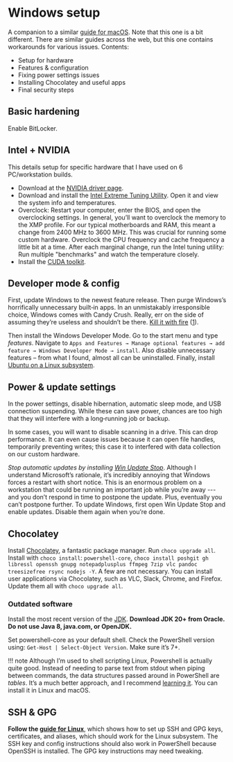 # Windows setup

A companion to a similar [guide for macOS](https://dmyersturnbull.github.io/#macos-setup).
Note that this one is a bit different.
There are similar guides across the web, but this one contains workarounds for various issues.
Contents:

- Setup for hardware
- Features & configuration
- Fixing power settings issues
- Installing Chocolatey and useful apps
- Final security steps

## Basic hardening

Enable BitLocker.

## Intel + NVIDIA

This details setup for specific hardware that I have used on 6 PC/workstation builds.

- Download at the [NVIDIA driver page](https://www.geforce.com/drivers).
- Download and install the [Intel Extreme Tuning Utility](https://downloadcenter.intel.com/download/24075/Intel-Extreme-Tuning-Utility-Intel-XTU-).
  Open it and view the system info and temperatures.
- Overclock:
  Restart your computer, enter the BIOS, and open the overclocking settings.
  In general, you’ll want to overclock the memory to the XMP profile. For our typical motherboards
  and RAM, this meant a change from 2400 MHz to 3600 MHz. This was crucial for running some custom
  hardware. Overclock the CPU frequency and cache frequency a little bit at a time. After each
  marginal change, run the Intel tuning utility: Run multiple "benchmarks" and watch the
  temperature closely.
- Install the [CUDA toolkit](https://developer.nvidia.com/cuda-downloads?target_os=Windows&target_arch=x86_64&target_version=10&target_type=exelocal).

## Developer mode & config

First, update Windows to the newest feature release.
Then purge Windows’s horrifically unnecessary built‐in apps.
In an unmistakably irresponsible choice, Windows comes with Candy Crush.
Really, err on the side of assuming they’re useless and shouldn’t be there.
[Kill it with fire](https://tvtropes.org/pmwiki/pmwiki.php/Main/KillItWithFire)
([1](https://www.wired.com/2013/10/why-kill-it-with-fire-is-a-terrible-terrible-idea/)).

Then install the Windows Developer Mode.
Go to the start menu and type _features_. Navigate to
`Apps and Features → Manage optional features → add feature → Windows Developer Mode → install`.
Also disable unnecessary features – from what I found, almost all can be uninstalled.
Finally, install
[Ubuntu on a Linux subsystem](https://ubuntu.com/tutorials/install-ubuntu-on-wsl2-on-windows-11-with-gui-support#1-overview).

## Power & update settings

In the power settings, disable hibernation, automatic sleep mode, and USB connection suspending.
While these can save power, chances are too high that they will interfere with a long‐running job or backup.

In some cases, you will want to disable scanning in a drive. This can drop performance.
It can even cause issues because it can open file handles, temporarily preventing writes;
this case it to interfered with data collection on our custom hardware.

_Stop automatic updates by installing
[Win Update Stop](https://www.novirusthanks.org/products/win-update-stop)_.
Although I understand Microsoft’s rationale, it’s incredibly annoying that Windows forces a restart with short notice.
This is an enormous problem on a workstation that could be running an important job while you’re away ---
and you don’t respond in time to postpone the update.
Plus, eventually you can’t postpone further.
To update Windows, first open Win Update Stop and enable updates.
Disable them again when you’re done.

## Chocolatey

Install [Chocolatey](https://chocolatey.org/), a fantastic package manager.
Run `choco upgrade all`.
Install with `choco install`: `powershell-core`,
`choco install poshgit gh libressl openssh gnupg notepadplusplus ffmpeg 7zip vlc pandoc treesizefree rsync nodejs -Y`.
A few are not necessary.
You can install user applications via Chocolatey, such as VLC, Slack, Chrome, and Firefox.
Update them all with `choco upgrade all`.

### Outdated software

Install the most recent version of the [JDK](https://www.oracle.com/java/technologies/downloads/).
**Download JDK 20+ from Oracle. Do not use Java 8, java.com, or OpenJDK.**

Set powershell-core as your default shell.
Check the PowerShell version using: `Get-Host | Select-Object Version`. Make sure it’s 7+.

!!! note
    Although I’m used to shell scripting Linux, Powershell is actually quite good.
    Instead of needing to parse text from stdout when piping between commands, the data structures
    passed around in PowerShell are _tables_. It’s a much better approach, and I recommend
    [learning it](https://devblogs.microsoft.com/powershell/getting-started-with-powershell-core-on-windows-mac-and-linux/).
    You can install it in Linux and macOS.

## SSH & GPG

**Follow the [guide for Linux](https://dmyersturnbull.github.io/#-linux-setup)**,
which shows how to set up SSH and GPG keys, certificates, and aliases,
which should work for the Linux subsystem. The SSH key and config instructions should also work in
PowerShell because OpenSSH is installed. The GPG key instructions may need tweaking.
